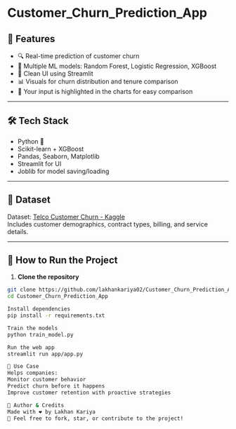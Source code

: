 # Customer_Churn_Prediction_App

## 🚀 Features

- 🔍 Real-time prediction of customer churn  
- 🧠 Multiple ML models: Random Forest, Logistic Regression, XGBoost  
- 🧾 Clean UI using Streamlit  
- 📊 Visuals for churn distribution and tenure comparison  
- 💚 Your input is highlighted in the charts for easy comparison

---

## 🛠️ Tech Stack

- Python 🐍  
- Scikit-learn + XGBoost  
- Pandas, Seaborn, Matplotlib  
- Streamlit for UI  
- Joblib for model saving/loading

---

## 📁 Dataset

Dataset: [Telco Customer Churn - Kaggle](https://www.kaggle.com/blastchar/telco-customer-churn)  
Includes customer demographics, contract types, billing, and service details.

---

## 🧪 How to Run the Project

1. **Clone the repository**  
```bash
git clone https://github.com/lakhankariya02/Customer_Churn_Prediction_App.git
cd Customer_Churn_Prediction_App

Install dependencies
pip install -r requirements.txt

Train the models
python train_model.py

Run the web app
streamlit run app/app.py

🎯 Use Case
Helps companies:
Monitor customer behavior
Predict churn before it happens
Improve customer retention with proactive strategies

🙌 Author & Credits
Made with ❤️ by Lakhan Kariya
💬 Feel free to fork, star, or contribute to the project!

